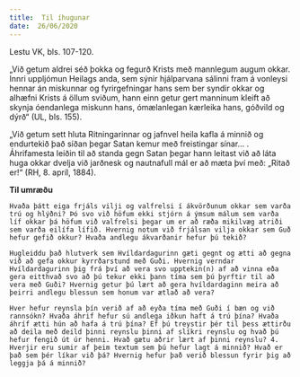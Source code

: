 ```yaml
---
title:  Til íhugunar
date:  26/06/2020
---
```


Lestu VK, bls. 107-120.

„Við getum aldrei séð þokka og fegurð Krists með mannlegum augum okkar. Innri uppljómun Heilags anda, sem sýnir hjálparvana sálinni fram á vonleysi hennar án miskunnar og fyrirgefningar hans sem ber syndir okkar og alhæfni Krists á öllum sviðum, hann einn getur gert manninum kleift að skynja óendanlega miskunn hans, ómælanlegan kærleika hans, góðvild og dýrð“ (UL, bls. 155).

„Við getum sett hluta Ritningarinnar og jafnvel heila kafla á minnið og endurtekið það síðan þegar Satan kemur með freistingar sínar… . Áhrifamesta leiðin til að standa gegn Satan þegar hann leitast við að láta huga okkar dvelja við jarðnesk og nautnafull mál er að mæta því með: „Ritað er!“ (RH, 8. apríl, 1884).

**Til umræðu**

`Hvaða þátt eiga frjáls vilji og valfrelsi í ákvörðunum okkar sem varða trú og hlýðni? Þó svo við höfum ekki stjórn á ýmsum málum sem varða líf okkar þá höfum við valfrelsi þegar um er að ræða mikilvæg atriði sem varða eilífa lífið. Hvernig notum við frjálsan vilja okkar sem Guð hefur gefið okkur? Hvaða andlegu ákvarðanir hefur þú tekið?`

`Hugleiddu það hlutverk sem Hvíldardagurinn gæti gegnt og ætti að gegna við að gefa okkur kyrrðarstund með Guði. Hvernig verndar Hvíldardagurinn þig frá því að vera svo upptekin(n) af að vinna eða gera eitthvað svo að þú tekur ekki þann tíma sem þú þyrftir til að vera með Guði? Hvernig getur þú lært að gera hvíldardaginn meira að þeirri andlegu blessun sem honum var ætlað að vera?`

`Hver hefur reynsla þín verið af að eyða tíma með Guði í bæn og við rannsókn? Hvaða áhrif hefur sú andlega iðkun haft á trú þína? Hvaða áhríf ætti hún að hafa á trú þína? Ef þú treystir þér til þess ættirðu að deila með deild þinni reynslu þinni af slíkri reynslu og hvað þú hefur fengið út úr henni. Hvað gætu aðrir lært af þinni reynslu? 4. Hverjir eru sumir af þeim textum sem þú hefur lagt á minnið? Hvað er það sem þér líkar við þá? Hvernig hefur það verið blessun fyrir þig að leggja þá á minnið?`